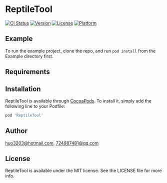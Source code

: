 # ReptileTool

[![CI Status](https://img.shields.io/travis/huo3203@hotmail.com/ReptileTool.svg?style=flat)](https://travis-ci.org/huo3203@hotmail.com/ReptileTool)
[![Version](https://img.shields.io/cocoapods/v/ReptileTool.svg?style=flat)](https://cocoapods.org/pods/ReptileTool)
[![License](https://img.shields.io/cocoapods/l/ReptileTool.svg?style=flat)](https://cocoapods.org/pods/ReptileTool)
[![Platform](https://img.shields.io/cocoapods/p/ReptileTool.svg?style=flat)](https://cocoapods.org/pods/ReptileTool)

## Example

To run the example project, clone the repo, and run `pod install` from the Example directory first.

## Requirements

## Installation

ReptileTool is available through [CocoaPods](https://cocoapods.org). To install
it, simply add the following line to your Podfile:

```ruby
pod 'ReptileTool'
```

## Author

huo3203@hotmail.com, 724987481@qq.com

## License

ReptileTool is available under the MIT license. See the LICENSE file for more info.
